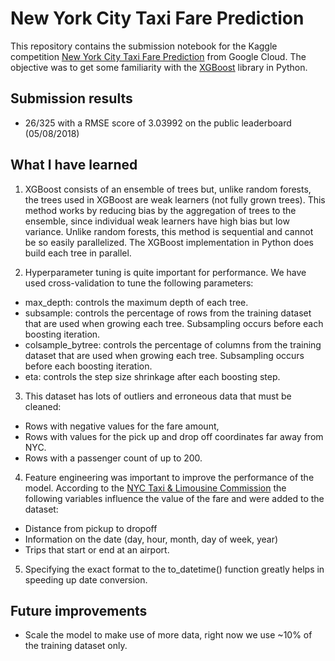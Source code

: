 # New York City Taxi Fare Prediction

This repository contains the submission notebook for the Kaggle competition [New York City Taxi Fare Prediction](https://www.kaggle.com/c/new-york-city-taxi-fare-prediction) from Google Cloud. The objective was to get some familiarity with the [XGBoost](https://xgboost.readthedocs.io/en/latest/index.html) library in Python.

## Submission results

- 26/325 with a RMSE score of 3.03992 on the public leaderboard (05/08/2018)

## What I have learned

1) XGBoost consists of an ensemble of trees but, unlike random forests, the trees used in XGBoost are weak learners (not fully grown trees). This method works by 
reducing bias by the aggregation of trees to the ensemble, since individual weak learners have high bias but low variance. Unlike random forests, this method is 
sequential and cannot be so easily parallelized. The XGBoost implementation in Python does build each tree in parallel.

2) Hyperparameter tuning is quite important for performance. We have used cross-validation to tune the following parameters:
- max_depth: controls the maximum depth of each tree.
- subsample: controls the percentage of rows from the training dataset that are used when growing each tree. Subsampling occurs before each boosting iteration.
- colsample_bytree: controls the percentage of columns from the training dataset that are used when growing each tree. Subsampling occurs before each boosting iteration.
- eta: controls the step size shrinkage after each boosting step. 

3) This dataset has lots of outliers and erroneous data that must be cleaned:
  - Rows with negative values for the fare amount,
  - Rows with values for the pick up and drop off coordinates far away from NYC.
  - Rows with a passenger count of up to 200.
  
 4) Feature engineering was important to improve the performance of the model. According to the [NYC Taxi & Limousine Commission](http://www.nyc.gov/html/tlc/html/passenger/taxicab_rate.shtml) the following variables influence the value of the fare and were added to the dataset:
 - Distance from pickup to dropoff
 - Information on the date (day, hour, month, day of week, year)
 - Trips that start or end at an airport.
 
 5) Specifying the exact format to the to_datetime() function greatly helps in speeding up date conversion.
  
## Future improvements

- Scale the model to make use of more data, right now we use ~10% of the training dataset only. 
